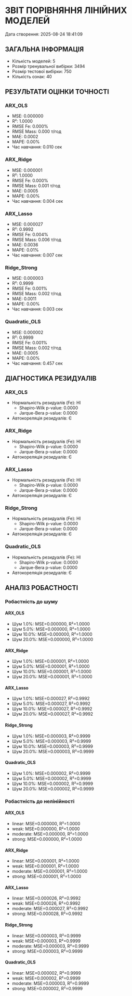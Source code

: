 
# ЗВІТ ПОРІВНЯННЯ ЛІНІЙНИХ МОДЕЛЕЙ
Дата створення: 2025-08-24 18:41:09

## ЗАГАЛЬНА ІНФОРМАЦІЯ
- Кількість моделей: 5
- Розмір тренувальної вибірки: 3494
- Розмір тестової вибірки: 750
- Кількість ознак: 40

## РЕЗУЛЬТАТИ ОЦІНКИ ТОЧНОСТІ

### ARX_OLS
- MSE: 0.000000
- R²: 1.0000  
- RMSE Fe: 0.000%
- RMSE Mass: 0.000 т/год
- MAE: 0.0002
- MAPE: 0.00%
- Час навчання: 0.010 сек

### ARX_Ridge
- MSE: 0.000001
- R²: 1.0000  
- RMSE Fe: 0.000%
- RMSE Mass: 0.001 т/год
- MAE: 0.0005
- MAPE: 0.00%
- Час навчання: 0.004 сек

### ARX_Lasso
- MSE: 0.000027
- R²: 0.9992  
- RMSE Fe: 0.004%
- RMSE Mass: 0.006 т/год
- MAE: 0.0036
- MAPE: 0.01%
- Час навчання: 0.007 сек

### Ridge_Strong
- MSE: 0.000003
- R²: 0.9999  
- RMSE Fe: 0.001%
- RMSE Mass: 0.002 т/год
- MAE: 0.0011
- MAPE: 0.00%
- Час навчання: 0.003 сек

### Quadratic_OLS
- MSE: 0.000002
- R²: 0.9999  
- RMSE Fe: 0.001%
- RMSE Mass: 0.002 т/год
- MAE: 0.0005
- MAPE: 0.00%
- Час навчання: 0.457 сек

## ДІАГНОСТИКА РЕЗИДУАЛІВ

### ARX_OLS
- Нормальність резидуалів (Fe): НІ
  - Shapiro-Wilk p-value: 0.0000
  - Jarque-Bera p-value: 0.0000
- Автокореляція резидуалів: Є

### ARX_Ridge
- Нормальність резидуалів (Fe): НІ
  - Shapiro-Wilk p-value: 0.0000
  - Jarque-Bera p-value: 0.0000
- Автокореляція резидуалів: Є

### ARX_Lasso
- Нормальність резидуалів (Fe): НІ
  - Shapiro-Wilk p-value: 0.0000
  - Jarque-Bera p-value: 0.0000
- Автокореляція резидуалів: Є

### Ridge_Strong
- Нормальність резидуалів (Fe): НІ
  - Shapiro-Wilk p-value: 0.0000
  - Jarque-Bera p-value: 0.0000
- Автокореляція резидуалів: Є

### Quadratic_OLS
- Нормальність резидуалів (Fe): НІ
  - Shapiro-Wilk p-value: 0.0000
  - Jarque-Bera p-value: 0.0000
- Автокореляція резидуалів: Є

## АНАЛІЗ РОБАСТНОСТІ

### Робастність до шуму

#### ARX_OLS
- Шум 1.0%: MSE=0.000000, R²=1.0000
- Шум 5.0%: MSE=0.000000, R²=1.0000
- Шум 10.0%: MSE=0.000000, R²=1.0000
- Шум 20.0%: MSE=0.000000, R²=1.0000

#### ARX_Ridge
- Шум 1.0%: MSE=0.000001, R²=1.0000
- Шум 5.0%: MSE=0.000001, R²=1.0000
- Шум 10.0%: MSE=0.000001, R²=1.0000
- Шум 20.0%: MSE=0.000001, R²=1.0000

#### ARX_Lasso
- Шум 1.0%: MSE=0.000027, R²=0.9992
- Шум 5.0%: MSE=0.000027, R²=0.9992
- Шум 10.0%: MSE=0.000027, R²=0.9992
- Шум 20.0%: MSE=0.000027, R²=0.9992

#### Ridge_Strong
- Шум 1.0%: MSE=0.000003, R²=0.9999
- Шум 5.0%: MSE=0.000003, R²=0.9999
- Шум 10.0%: MSE=0.000003, R²=0.9999
- Шум 20.0%: MSE=0.000003, R²=0.9999

#### Quadratic_OLS
- Шум 1.0%: MSE=0.000002, R²=0.9999
- Шум 5.0%: MSE=0.000002, R²=0.9999
- Шум 10.0%: MSE=0.000002, R²=0.9999
- Шум 20.0%: MSE=0.000002, R²=0.9999

### Робастність до нелінійності

#### ARX_OLS
- linear: MSE=0.000000, R²=1.0000
- weak: MSE=0.000000, R²=1.0000
- moderate: MSE=0.000000, R²=1.0000
- strong: MSE=0.000000, R²=1.0000

#### ARX_Ridge
- linear: MSE=0.000001, R²=1.0000
- weak: MSE=0.000001, R²=1.0000
- moderate: MSE=0.000001, R²=1.0000
- strong: MSE=0.000001, R²=1.0000

#### ARX_Lasso
- linear: MSE=0.000026, R²=0.9992
- weak: MSE=0.000026, R²=0.9992
- moderate: MSE=0.000027, R²=0.9992
- strong: MSE=0.000028, R²=0.9992

#### Ridge_Strong
- linear: MSE=0.000003, R²=0.9999
- weak: MSE=0.000003, R²=0.9999
- moderate: MSE=0.000003, R²=0.9999
- strong: MSE=0.000003, R²=0.9999

#### Quadratic_OLS
- linear: MSE=0.000002, R²=0.9999
- weak: MSE=0.000002, R²=0.9999
- moderate: MSE=0.000003, R²=0.9999
- strong: MSE=0.000002, R²=0.9999
